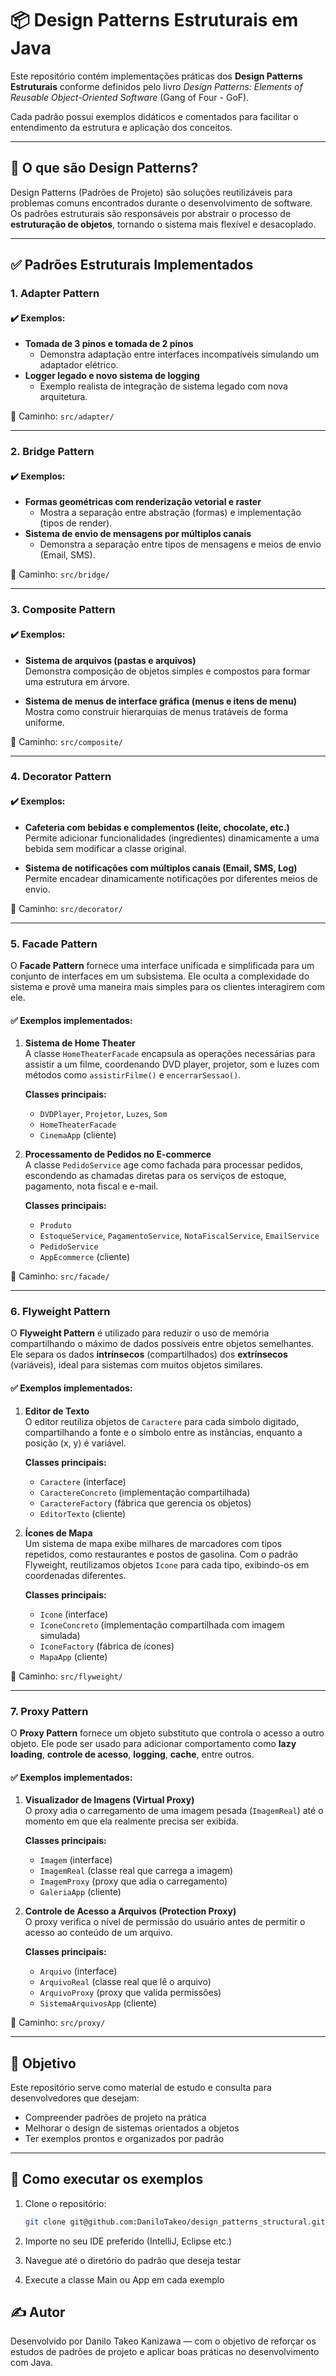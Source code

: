 # 📦 Design Patterns Estruturais em Java

Este repositório contém implementações práticas dos **Design Patterns Estruturais** conforme definidos pelo livro *Design Patterns: Elements of Reusable Object-Oriented Software* (Gang of Four - GoF).

Cada padrão possui exemplos didáticos e comentados para facilitar o entendimento da estrutura e aplicação dos conceitos.

---

## 🧠 O que são Design Patterns?

Design Patterns (Padrões de Projeto) são soluções reutilizáveis para problemas comuns encontrados durante o desenvolvimento de software. Os padrões estruturais são responsáveis por abstrair o processo de **estruturação de objetos**, tornando o sistema mais flexível e desacoplado.

---

## ✅ Padrões Estruturais Implementados

### 1. Adapter Pattern

#### ✔️ Exemplos:

- **Tomada de 3 pinos e tomada de 2 pinos**
  - Demonstra adaptação entre interfaces incompatíveis simulando um adaptador elétrico.
- **Logger legado e novo sistema de logging**
  - Exemplo realista de integração de sistema legado com nova arquitetura.

📁 Caminho: `src/adapter/`

---

### 2. Bridge Pattern

#### ✔️ Exemplos:

- **Formas geométricas com renderização vetorial e raster**
  - Mostra a separação entre abstração (formas) e implementação (tipos de render).
- **Sistema de envio de mensagens por múltiplos canais**
  - Demonstra a separação entre tipos de mensagens e meios de envio (Email, SMS).

📁 Caminho: `src/bridge/`

---

### 3. Composite Pattern

#### ✔️ Exemplos:

- **Sistema de arquivos (pastas e arquivos)**  
  Demonstra composição de objetos simples e compostos para formar uma estrutura em árvore.

- **Sistema de menus de interface gráfica (menus e itens de menu)**  
  Mostra como construir hierarquias de menus tratáveis de forma uniforme.

📁 Caminho: `src/composite/`

---

### 4. Decorator Pattern

#### ✔️ Exemplos:

- **Cafeteria com bebidas e complementos (leite, chocolate, etc.)**  
  Permite adicionar funcionalidades (ingredientes) dinamicamente a uma bebida sem modificar a classe original.

- **Sistema de notificações com múltiplos canais (Email, SMS, Log)**  
  Permite encadear dinamicamente notificações por diferentes meios de envio.

📁 Caminho: `src/decorator/`

---

### 5. Facade Pattern

O **Facade Pattern** fornece uma interface unificada e simplificada para um conjunto de interfaces em um subsistema. Ele oculta a complexidade do sistema e provê uma maneira mais simples para os clientes interagirem com ele.

#### ✅ Exemplos implementados:

1. **Sistema de Home Theater**  
   A classe `HomeTheaterFacade` encapsula as operações necessárias para assistir a um filme, coordenando DVD player, projetor, som e luzes com métodos como `assistirFilme()` e `encerrarSessao()`.

   **Classes principais:**
   - `DVDPlayer`, `Projetor`, `Luzes`, `Som`
   - `HomeTheaterFacade`
   - `CinemaApp` (cliente)

2. **Processamento de Pedidos no E-commerce**  
   A classe `PedidoService` age como fachada para processar pedidos, escondendo as chamadas diretas para os serviços de estoque, pagamento, nota fiscal e e-mail.

   **Classes principais:**
   - `Produto`
   - `EstoqueService`, `PagamentoService`, `NotaFiscalService`, `EmailService`
   - `PedidoService`
   - `AppEcommerce` (cliente)

📁 Caminho: `src/facade/`

---

### 6. Flyweight Pattern

O **Flyweight Pattern** é utilizado para reduzir o uso de memória compartilhando o máximo de dados possíveis entre objetos semelhantes. Ele separa os dados **intrínsecos** (compartilhados) dos **extrínsecos** (variáveis), ideal para sistemas com muitos objetos similares.

#### ✅ Exemplos implementados:

1. **Editor de Texto**  
   O editor reutiliza objetos de `Caractere` para cada símbolo digitado, compartilhando a fonte e o símbolo entre as instâncias, enquanto a posição (x, y) é variável.

   **Classes principais:**
   - `Caractere` (interface)
   - `CaractereConcreto` (implementação compartilhada)
   - `CaractereFactory` (fábrica que gerencia os objetos)
   - `EditorTexto` (cliente)

2. **Ícones de Mapa**  
   Um sistema de mapa exibe milhares de marcadores com tipos repetidos, como restaurantes e postos de gasolina. Com o padrão Flyweight, reutilizamos objetos `Icone` para cada tipo, exibindo-os em coordenadas diferentes.

   **Classes principais:**
   - `Icone` (interface)
   - `IconeConcreto` (implementação compartilhada com imagem simulada)
   - `IconeFactory` (fábrica de ícones)
   - `MapaApp` (cliente)

📁 Caminho: `src/flyweight/`

---

### 7. Proxy Pattern

O **Proxy Pattern** fornece um objeto substituto que controla o acesso a outro objeto. Ele pode ser usado para adicionar comportamento como **lazy loading**, **controle de acesso**, **logging**, **cache**, entre outros.

#### ✅ Exemplos implementados:

1. **Visualizador de Imagens (Virtual Proxy)**  
   O proxy adia o carregamento de uma imagem pesada (`ImagemReal`) até o momento em que ela realmente precisa ser exibida.

   **Classes principais:**
   - `Imagem` (interface)
   - `ImagemReal` (classe real que carrega a imagem)
   - `ImagemProxy` (proxy que adia o carregamento)
   - `GaleriaApp` (cliente)

2. **Controle de Acesso a Arquivos (Protection Proxy)**  
   O proxy verifica o nível de permissão do usuário antes de permitir o acesso ao conteúdo de um arquivo.

   **Classes principais:**
   - `Arquivo` (interface)
   - `ArquivoReal` (classe real que lê o arquivo)
   - `ArquivoProxy` (proxy que valida permissões)
   - `SistemaArquivosApp` (cliente)
  
📁 Caminho: `src/proxy/`

---

## 📌 Objetivo

Este repositório serve como material de estudo e consulta para desenvolvedores que desejam:

- Compreender padrões de projeto na prática
- Melhorar o design de sistemas orientados a objetos
- Ter exemplos prontos e organizados por padrão

---

## 🚀 Como executar os exemplos

1. Clone o repositório:
   ```bash
   git clone git@github.com:DaniloTakeo/design_patterns_structural.git
2. Importe no seu IDE preferido (IntelliJ, Eclipse etc.)

3. Navegue até o diretório do padrão que deseja testar

4. Execute a classe Main ou App em cada exemplo

## ✍️ Autor
Desenvolvido por Danilo Takeo Kanizawa — com o objetivo de reforçar os estudos de padrões de projeto e aplicar boas práticas no desenvolvimento com Java.
